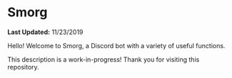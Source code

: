 # Smorg
**Last Updated:** 11/23/2019

Hello! Welcome to Smorg, a Discord bot with a variety of 
useful functions.

This description is a work-in-progress! 
Thank you for visiting this repository.